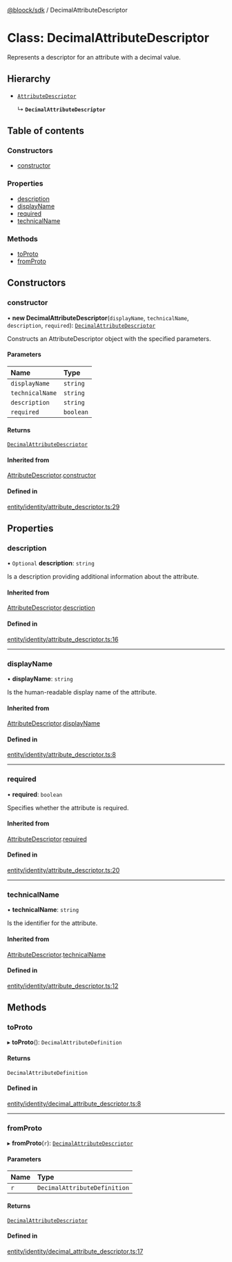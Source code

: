 [@bloock/sdk](../index.md) / DecimalAttributeDescriptor

# Class: DecimalAttributeDescriptor

Represents a descriptor for an attribute with a decimal value.

## Hierarchy

- [`AttributeDescriptor`](AttributeDescriptor.md)

  ↳ **`DecimalAttributeDescriptor`**

## Table of contents

### Constructors

- [constructor](DecimalAttributeDescriptor.md#constructor)

### Properties

- [description](DecimalAttributeDescriptor.md#description)
- [displayName](DecimalAttributeDescriptor.md#displayname)
- [required](DecimalAttributeDescriptor.md#required)
- [technicalName](DecimalAttributeDescriptor.md#technicalname)

### Methods

- [toProto](DecimalAttributeDescriptor.md#toproto)
- [fromProto](DecimalAttributeDescriptor.md#fromproto)

## Constructors

### constructor

• **new DecimalAttributeDescriptor**(`displayName`, `technicalName`, `description`, `required`): [`DecimalAttributeDescriptor`](DecimalAttributeDescriptor.md)

Constructs an AttributeDescriptor object with the specified parameters.

#### Parameters

| Name | Type |
| :------ | :------ |
| `displayName` | `string` |
| `technicalName` | `string` |
| `description` | `string` |
| `required` | `boolean` |

#### Returns

[`DecimalAttributeDescriptor`](DecimalAttributeDescriptor.md)

#### Inherited from

[AttributeDescriptor](AttributeDescriptor.md).[constructor](AttributeDescriptor.md#constructor)

#### Defined in

[entity/identity/attribute_descriptor.ts:29](https://github.com/bloock/bloock-sdk/blob/b0d86bb/languages/js/src/entity/identity/attribute_descriptor.ts#L29)

## Properties

### description

• `Optional` **description**: `string`

Is a description providing additional information about the attribute.

#### Inherited from

[AttributeDescriptor](AttributeDescriptor.md).[description](AttributeDescriptor.md#description)

#### Defined in

[entity/identity/attribute_descriptor.ts:16](https://github.com/bloock/bloock-sdk/blob/b0d86bb/languages/js/src/entity/identity/attribute_descriptor.ts#L16)

___

### displayName

• **displayName**: `string`

Is the human-readable display name of the attribute.

#### Inherited from

[AttributeDescriptor](AttributeDescriptor.md).[displayName](AttributeDescriptor.md#displayname)

#### Defined in

[entity/identity/attribute_descriptor.ts:8](https://github.com/bloock/bloock-sdk/blob/b0d86bb/languages/js/src/entity/identity/attribute_descriptor.ts#L8)

___

### required

• **required**: `boolean`

Specifies whether the attribute is required.

#### Inherited from

[AttributeDescriptor](AttributeDescriptor.md).[required](AttributeDescriptor.md#required)

#### Defined in

[entity/identity/attribute_descriptor.ts:20](https://github.com/bloock/bloock-sdk/blob/b0d86bb/languages/js/src/entity/identity/attribute_descriptor.ts#L20)

___

### technicalName

• **technicalName**: `string`

Is the identifier for the attribute.

#### Inherited from

[AttributeDescriptor](AttributeDescriptor.md).[technicalName](AttributeDescriptor.md#technicalname)

#### Defined in

[entity/identity/attribute_descriptor.ts:12](https://github.com/bloock/bloock-sdk/blob/b0d86bb/languages/js/src/entity/identity/attribute_descriptor.ts#L12)

## Methods

### toProto

▸ **toProto**(): `DecimalAttributeDefinition`

#### Returns

`DecimalAttributeDefinition`

#### Defined in

[entity/identity/decimal_attribute_descriptor.ts:8](https://github.com/bloock/bloock-sdk/blob/b0d86bb/languages/js/src/entity/identity/decimal_attribute_descriptor.ts#L8)

___

### fromProto

▸ **fromProto**(`r`): [`DecimalAttributeDescriptor`](DecimalAttributeDescriptor.md)

#### Parameters

| Name | Type |
| :------ | :------ |
| `r` | `DecimalAttributeDefinition` |

#### Returns

[`DecimalAttributeDescriptor`](DecimalAttributeDescriptor.md)

#### Defined in

[entity/identity/decimal_attribute_descriptor.ts:17](https://github.com/bloock/bloock-sdk/blob/b0d86bb/languages/js/src/entity/identity/decimal_attribute_descriptor.ts#L17)
